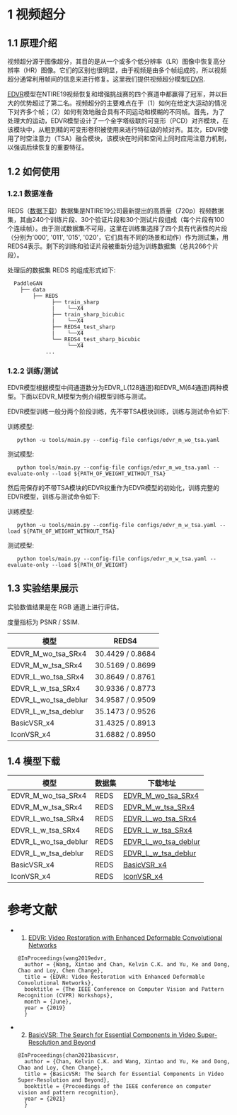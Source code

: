 
# 1 视频超分

## 1.1 原理介绍

  视频超分源于图像超分，其目的是从一个或多个低分辨率（LR）图像中恢复高分辨率（HR）图像。它们的区别也很明显，由于视频是由多个帧组成的，所以视频超分通常利用帧间的信息来进行修复。这里我们提供视频超分模型[EDVR](https://arxiv.org/pdf/1905.02716.pdf).

  [EDVR](https://arxiv.org/pdf/1905.02716.pdf)模型在NTIRE19视频恢复和增强挑战赛的四个赛道中都赢得了冠军，并以巨大的优势超过了第二名。视频超分的主要难点在于（1）如何在给定大运动的情况下对齐多个帧；（2）如何有效地融合具有不同运动和模糊的不同帧。首先，为了处理大的运动，EDVR模型设计了一个金字塔级联的可变形（PCD）对齐模块，在该模块中，从粗到精的可变形卷积被使用来进行特征级的帧对齐。其次，EDVR使用了时空注意力（TSA）融合模块，该模块在时间和空间上同时应用注意力机制，以强调后续恢复的重要特征。



## 1.2 如何使用

### 1.2.1 数据准备

  REDS（[数据下载](https://seungjunnah.github.io/Datasets/reds.html)）数据集是NTIRE19公司最新提出的高质量（720p）视频数据集，其由240个训练片段、30个验证片段和30个测试片段组成（每个片段有100个连续帧）。由于测试数据集不可用，这里在训练集选择了四个具有代表性的片段（分别为'000', '011', '015', '020'，它们具有不同的场景和动作）作为测试集，用REDS4表示。剩下的训练和验证片段被重新分组为训练数据集（总共266个片段）。

  处理后的数据集 REDS 的组成形式如下:
  ```
    PaddleGAN
      ├── data
          ├── REDS
                ├── train_sharp
                |    └──X4
                ├── train_sharp_bicubic
                |    └──X4
                ├── REDS4_test_sharp
                |    └──X4
                └── REDS4_test_sharp_bicubic
                     └──X4
              ...
  ```

### 1.2.2 训练/测试

  EDVR模型根据模型中间通道数分为EDVR_L(128通道)和EDVR_M(64通道)两种模型。下面以EDVR_M模型为例介绍模型训练与测试。

  EDVR模型训练一般分两个阶段训练，先不带TSA模块训练，训练与测试命令如下:

  训练模型:
  ```
     python -u tools/main.py --config-file configs/edvr_m_wo_tsa.yaml
  ```

  测试模型:
  ```
     python tools/main.py --config-file configs/edvr_m_wo_tsa.yaml --evaluate-only --load ${PATH_OF_WEIGHT_WITHOUT_TSA}
  ```

  然后用保存的不带TSA模块的EDVR权重作为EDVR模型的初始化，训练完整的EDVR模型，训练与测试命令如下:

  训练模型:
  ```
     python -u tools/main.py --config-file configs/edvr_m_w_tsa.yaml --load ${PATH_OF_WEIGHT_WITHOUT_TSA}
  ```

  测试模型:
  ```
     python tools/main.py --config-file configs/edvr_m_w_tsa.yaml --evaluate-only --load ${PATH_OF_WEIGHT}
  ```


## 1.3 实验结果展示
实验数值结果是在 RGB 通道上进行评估。

度量指标为 PSNR / SSIM.

| 模型 | REDS4 |
|---|---|
| EDVR_M_wo_tsa_SRx4  | 30.4429 / 0.8684 |
| EDVR_M_w_tsa_SRx4  | 30.5169 / 0.8699 |
| EDVR_L_wo_tsa_SRx4  | 30.8649 / 0.8761 |
| EDVR_L_w_tsa_SRx4  | 30.9336 / 0.8773 |
| EDVR_L_wo_tsa_deblur  | 34.9587 / 0.9509 |
| EDVR_L_w_tsa_deblur  | 35.1473 / 0.9526 |
| BasicVSR_x4  | 31.4325 / 0.8913 |
| IconVSR_x4  | 31.6882 / 0.8950 |

## 1.4 模型下载
| 模型 | 数据集 | 下载地址 |
|---|---|---|
| EDVR_M_wo_tsa_SRx4  | REDS | [EDVR_M_wo_tsa_SRx4](https://paddlegan.bj.bcebos.com/models/EDVR_M_wo_tsa_SRx4.pdparams)
| EDVR_M_w_tsa_SRx4  | REDS | [EDVR_M_w_tsa_SRx4](https://paddlegan.bj.bcebos.com/models/EDVR_M_w_tsa_SRx4.pdparams)
| EDVR_L_wo_tsa_SRx4  | REDS | [EDVR_L_wo_tsa_SRx4](https://paddlegan.bj.bcebos.com/models/EDVR_L_wo_tsa_SRx4.pdparams)
| EDVR_L_w_tsa_SRx4  | REDS | [EDVR_L_w_tsa_SRx4](https://paddlegan.bj.bcebos.com/models/EDVR_L_w_tsa_SRx4.pdparams)
| EDVR_L_wo_tsa_deblur  | REDS | [EDVR_L_wo_tsa_deblur](https://paddlegan.bj.bcebos.com/models/EDVR_L_wo_tsa_deblur.pdparams)
| EDVR_L_w_tsa_deblur  | REDS | [EDVR_L_w_tsa_deblur](https://paddlegan.bj.bcebos.com/models/EDVR_L_w_tsa_deblur.pdparams)
| BasicVSR_x4  | REDS | [BasicVSR_x4](https://paddlegan.bj.bcebos.com/models/BasicVSR_reds_x4.pdparams)
| IconVSR_x4  | REDS | [IconVSR_x4](https://paddlegan.bj.bcebos.com/models/IconVSR_reds_x4.pdparams)



# 参考文献

- 1. [EDVR: Video Restoration with Enhanced Deformable Convolutional Networks](https://arxiv.org/pdf/1905.02716.pdf)

  ```
  @InProceedings{wang2019edvr,
    author = {Wang, Xintao and Chan, Kelvin C.K. and Yu, Ke and Dong, Chao and Loy, Chen Change},
    title = {EDVR: Video Restoration with Enhanced Deformable Convolutional Networks},
    booktitle = {The IEEE Conference on Computer Vision and Pattern Recognition (CVPR) Workshops},
    month = {June},
    year = {2019}
    }
  ```
- 2. [BasicVSR: The Search for Essential Components in Video Super-Resolution and Beyond](https://arxiv.org/pdf/2012.02181.pdf)

  ```
  @InProceedings{chan2021basicvsr,
    author = {Chan, Kelvin C.K. and Wang, Xintao and Yu, Ke and Dong, Chao and Loy, Chen Change},
    title = {BasicVSR: The Search for Essential Components in Video Super-Resolution and Beyond},
    booktitle = {Proceedings of the IEEE conference on computer vision and pattern recognition},
    year = {2021}
    }
  ```
